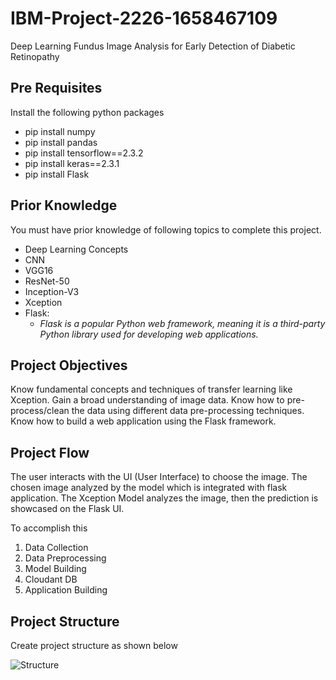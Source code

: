 # IBM-Project-2226-1658467109
Deep Learning Fundus Image Analysis for Early Detection of Diabetic Retinopathy

## Pre Requisites
Install the following python packages
  * pip install numpy
  * pip install pandas
  * pip install tensorflow==2.3.2
  * pip install keras==2.3.1
  * pip install Flask

## Prior Knowledge
You must have prior knowledge of following topics to complete this project.
  * Deep Learning Concepts 
  * CNN
  * VGG16
  * ResNet-50
  * Inception-V3
  * Xception
  * Flask: 
    *  *Flask is a popular Python web framework, meaning it is a third-party Python library used for developing web applications.*

## Project Objectives
Know fundamental concepts and techniques of transfer learning like Xception.
Gain a broad understanding of image data.
Know how to pre-process/clean the data using different data pre-processing techniques.
Know how to build a web application using the Flask framework.

## Project Flow
The user interacts with the UI (User Interface) to choose the image.
The chosen image analyzed by the model which is integrated with flask application.
The Xception Model analyzes the image, then the prediction is showcased on the Flask UI.

To accomplish this
 1. Data Collection
 2. Data Preprocessing
 3. Model Building
 4. Cloudant DB
 5. Application Building

## Project Structure
Create project structure as shown below

![Structure](https://lh5.googleusercontent.com/YhUnQA5GR__bgT0Gr3-mUDYeec2NN1hLVQONvPw9Dxgv0PJptlw34CcP-pdWn_VYTcMIkOFsH5zl4tMKZ6v8s7sD0V_NS5EuKsms_M2YlQlGk1mMsoiUpWpi-LfR6A)
